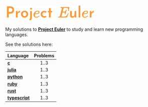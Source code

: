 [euler]: https://projecteuler.net

[<img height="50px" src=".github/assets/logo.svg" />][euler]

My solutions to [**Project Euler**][euler] to study and learn new programming languages.

See the solutions here:

| Language                                  | Problems |
| :---------------------------------------- | :------: |
| [**c**](./solutions/c/)                   |   1..3   |
| [**julia**](./solutions/julia/)           |   1..3   |
| [**python**](./solutions/python/)         |   1..3   |
| [**ruby**](./solutions/ruby/)             |   1..3   |
| [**rust**](./solutions/rust/)             |   1..3   |
| [**typescript**](./solutions/typescript/) |   1..3   |
